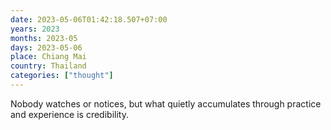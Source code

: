 ```yaml
---
date: 2023-05-06T01:42:18.507+07:00
years: 2023
months: 2023-05
days: 2023-05-06
place: Chiang Mai
country: Thailand
categories: ["thought"]
---
```

Nobody watches or notices, but what quietly accumulates through practice and experience is credibility.
